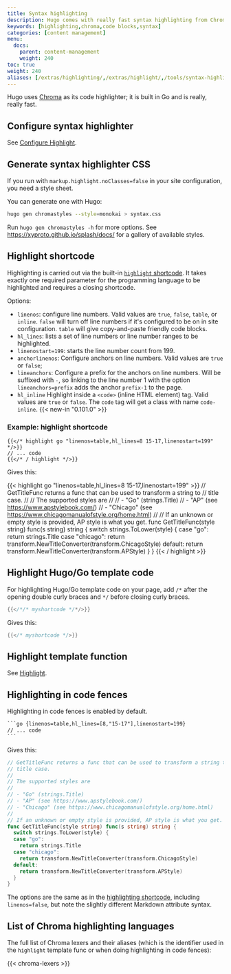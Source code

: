 ```yaml
---
title: Syntax highlighting
description: Hugo comes with really fast syntax highlighting from Chroma.
keywords: [highlighting,chroma,code blocks,syntax]
categories: [content management]
menu:
  docs:
    parent: content-management
    weight: 240
toc: true
weight: 240
aliases: [/extras/highlighting/,/extras/highlight/,/tools/syntax-highlighting/]
---
```


Hugo uses [Chroma](https://github.com/alecthomas/chroma) as its code highlighter; it is built in Go and is really, really fast.

## Configure syntax highlighter

See [Configure Highlight](/getting-started/configuration-markup#highlight).

## Generate syntax highlighter CSS

If you run with `markup.highlight.noClasses=false` in your site configuration, you need a style sheet.

You can generate one with Hugo:

```bash
hugo gen chromastyles --style=monokai > syntax.css
```

Run `hugo gen chromastyles -h` for more options. See https://xyproto.github.io/splash/docs/ for a gallery of available styles.

## Highlight shortcode

Highlighting is carried out via the built-in [`highlight` shortcode](/content-management/shortcodes/#highlight). It takes exactly one required parameter for the programming language to be highlighted and requires a closing shortcode.

Options:

* `linenos`: configure line numbers. Valid values are `true`, `false`, `table`, or `inline`. `false` will turn off line numbers if it's configured to be on in site configuration. `table` will give copy-and-paste friendly code blocks.
* `hl_lines`: lists a set of line numbers or line number ranges to be highlighted.
* `linenostart=199`: starts the line number count from 199.
* `anchorlinenos`: Configure anchors on line numbers. Valid values are `true` or `false`;
* `lineanchors`: Configure a prefix for the anchors on line numbers. Will be suffixed with `-`, so linking to the line number 1 with the option `lineanchors=prefix` adds the anchor `prefix-1` to the page.  
* `hl_inline`  Highlight inside a `<code>` (inline HTML element) tag. Valid values are `true` or `false`. The `code` tag will get a class with name `code-inline`. {{< new-in "0.101.0" >}}

### Example: highlight shortcode

```go-html-template
{{</* highlight go "linenos=table,hl_lines=8 15-17,linenostart=199" */>}}
// ... code
{{</* / highlight */>}}
```

Gives this:

{{< highlight go "linenos=table,hl_lines=8 15-17,linenostart=199" >}}
// GetTitleFunc returns a func that can be used to transform a string to
// title case.
//
// The supported styles are
//
// - "Go" (strings.Title)
// - "AP" (see https://www.apstylebook.com/)
// - "Chicago" (see https://www.chicagomanualofstyle.org/home.html)
//
// If an unknown or empty style is provided, AP style is what you get.
func GetTitleFunc(style string) func(s string) string {
  switch strings.ToLower(style) {
  case "go":
    return strings.Title
  case "chicago":
    return transform.NewTitleConverter(transform.ChicagoStyle)
  default:
    return transform.NewTitleConverter(transform.APStyle)
  }
}
{{< / highlight >}}

## Highlight Hugo/Go template code

For highlighting Hugo/Go template code on your page, add `/*` after the opening double curly braces and `*/` before closing curly braces.

``` go
{{</*/* myshortcode */*/>}}
```

Gives this:

``` go
{{</* myshortcode */>}}
```

## Highlight template function

See [Highlight](/functions/highlight/).

## Highlighting in code fences

Highlighting in code fences is enabled by default.

````txt
```go {linenos=table,hl_lines=[8,"15-17"],linenostart=199}
// ... code
```
````


Gives this:

```go {linenos=table,hl_lines=[8,"15-17"],linenostart=199}
// GetTitleFunc returns a func that can be used to transform a string to
// title case.
//
// The supported styles are
//
// - "Go" (strings.Title)
// - "AP" (see https://www.apstylebook.com/)
// - "Chicago" (see https://www.chicagomanualofstyle.org/home.html)
//
// If an unknown or empty style is provided, AP style is what you get.
func GetTitleFunc(style string) func(s string) string {
  switch strings.ToLower(style) {
  case "go":
    return strings.Title
  case "chicago":
    return transform.NewTitleConverter(transform.ChicagoStyle)
  default:
    return transform.NewTitleConverter(transform.APStyle)
  }
}
```

The options are the same as in the [highlighting shortcode](/content-management/syntax-highlighting/#highlight-shortcode), including `linenos=false`, but note the slightly different Markdown attribute syntax.

## List of Chroma highlighting languages

The full list of Chroma lexers and their aliases (which is the identifier used in the `highlight` template func or when doing highlighting in code fences):

{{< chroma-lexers >}}
